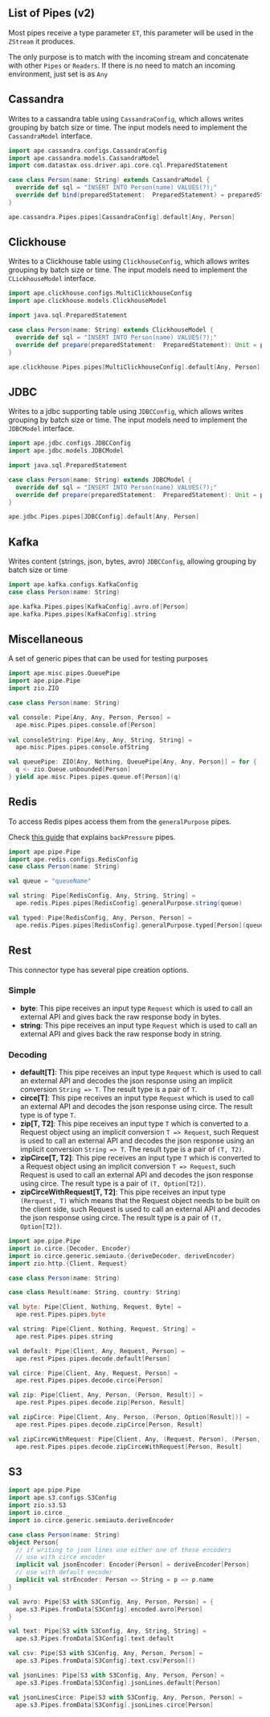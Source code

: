 ## List of Pipes (v2)

Most pipes receive a type parameter `ET`, this parameter will be used in the `ZStream` it produces.

The only purpose is to match with the incoming stream and concatenate with other `Pipes` or `Readers`. 
If there is no need to match an incoming environment, just set is as `Any`
## Cassandra

Writes to a cassandra table using `CassandraConfig`, which allows writes grouping by batch
size or time. The input models need to implement the `CassandraModel` interface.

```scala
import ape.cassandra.configs.CassandraConfig
import ape.cassandra.models.CassandraModel
import com.datastax.oss.driver.api.core.cql.PreparedStatement

case class Person(name: String) extends CassandraModel {
  override def sql = "INSERT INTO Person(name) VALUES(?);"
  override def bind(preparedStatement:  PreparedStatement) = preparedStatement.bind(name)
}

ape.cassandra.Pipes.pipes[CassandraConfig].default[Any, Person]
```

## Clickhouse
Writes to a Clickhouse table using `ClickhouseConfig`, which allows writes grouping by batch
size or time. The input models need to implement the `CLickhouseModel` interface.
```scala
import ape.clickhouse.configs.MultiClickhouseConfig
import ape.clickhouse.models.ClickhouseModel

import java.sql.PreparedStatement

case class Person(name: String) extends ClickhouseModel {
  override def sql = "INSERT INTO Person(name) VALUES(?);"
  override def prepare(preparedStatement:  PreparedStatement): Unit = preparedStatement.setString(1, name)
}

ape.clickhouse.Pipes.pipes[MultiClickhouseConfig].default[Any, Person]
```

## JDBC
Writes to a jdbc supporting table using `JDBCConfig`, which allows writes grouping by batch size or time. The input 
models need to implement the `JDBCModel` interface.

```scala
import ape.jdbc.configs.JDBCConfig
import ape.jdbc.models.JDBCModel

import java.sql.PreparedStatement

case class Person(name: String) extends JDBCModel {
  override def sql = "INSERT INTO Person(name) VALUES(?);"
  override def prepare(preparedStatement:  PreparedStatement): Unit = preparedStatement.setString(1, name)
} 

ape.jdbc.Pipes.pipes[JDBCConfig].default[Any, Person]
```

## Kafka
Writes content (strings, json, bytes, avro) `JDBCConfig`, allowing grouping by batch size or time

```scala
import ape.kafka.configs.KafkaConfig
case class Person(name: String)

ape.kafka.Pipes.pipes[KafkaConfig].avro.of[Person]
ape.kafka.Pipes.pipes[KafkaConfig].string
```

## Miscellaneous
A set of generic pipes that can be used for testing purposes

```scala
import ape.misc.pipes.QueuePipe
import ape.pipe.Pipe
import zio.ZIO

case class Person(name: String)

val console: Pipe[Any, Any, Person, Person] = 
  ape.misc.Pipes.pipes.console.of[Person]
  
val consoleString: Pipe[Any, Any, String, String] =
  ape.misc.Pipes.pipes.console.ofString

val queuePipe: ZIO[Any, Nothing, QueuePipe[Any, Any, Person]] = for {
  q <- zio.Queue.unbounded[Person]
} yield ape.misc.Pipes.pipes.queue.of[Person](q)
```
## Redis
To access Redis pipes access them from the `generalPurpose` pipes.

Check [this guide](BackPressure.md) that explains `backPressure` pipes.

```scala
import ape.pipe.Pipe
import ape.redis.configs.RedisConfig
case class Person(name: String)

val queue = "queueName"

val string: Pipe[RedisConfig, Any, String, String] = 
  ape.redis.Pipes.pipes[RedisConfig].generalPurpose.string(queue)

val typed: Pipe[RedisConfig, Any, Person, Person] =
  ape.redis.Pipes.pipes[RedisConfig].generalPurpose.typed[Person](queue)
```
## Rest
This connector type has several pipe creation options.

### Simple
- **byte**: This pipe receives an input type `Request` which is used to call an external API and gives back the
  raw response body in bytes.
- **string**: This pipe receives an input type `Request` which is used to call an external API and gives back the
  raw response body in string.
### Decoding
- **default[T]**: This pipe receives an input type `Request` which is used to call an external API and decodes
  the json response using an implicit conversion `String => T`. The result type is a pair of `T`.
- **circe[T]**: This pipe receives an input type `Request` which is used to call an external API and decodes
  the json response using circe. The result type is of type `T`.
- **zip[T, T2]**: This pipe receives an input type `T` which is converted to a Request object using an implicit
  conversion `T => Request`, such Request is used to call an external API and decodes
  the json response using an implicit conversion `String => T`. The result type is a pair of `(T, T2)`.
- **zipCirce[T, T2]**: This pipe receives an input type `T` which is converted to a Request object using an implicit
  conversion `T => Request`, such Request is used to call an external API and decodes the json response using circe.
  The result type is a pair of `(T, Option[T2])`.
- **zipCirceWithRequest[T, T2]**: This pipe receives an input type `(Rerquest, T)` which means that the Request
  object needs to be built on the client side, such Request is used to call an external API and decodes the json
  response using circe. The result type is a pair of `(T, Option[T2])`.

```scala
import ape.pipe.Pipe
import io.circe.{Decoder, Encoder}
import io.circe.generic.semiauto.{deriveDecoder, deriveEncoder}
import zio.http.{Client, Request}

case class Person(name: String)

case class Result(name: String, country: String)

val byte: Pipe[Client, Nothing, Request, Byte] =
  ape.rest.Pipes.pipes.byte

val string: Pipe[Client, Nothing, Request, String] =
  ape.rest.Pipes.pipes.string

val default: Pipe[Client, Any, Request, Person] =
  ape.rest.Pipes.pipes.decode.default[Person]

val circe: Pipe[Client, Any, Request, Person] =
  ape.rest.Pipes.pipes.decode.circe[Person]

val zip: Pipe[Client, Any, Person, (Person, Result)] =
  ape.rest.Pipes.pipes.decode.zip[Person, Result]

val zipCirce: Pipe[Client, Any, Person, (Person, Option[Result])] =
  ape.rest.Pipes.pipes.decode.zipCirce[Person, Result]

val zipCirceWithRequest: Pipe[Client, Any, (Request, Person), (Person, Option[Result])] =
  ape.rest.Pipes.pipes.decode.zipCirceWithRequest[Person, Result] 
```

## S3

```scala
import ape.pipe.Pipe
import ape.s3.configs.S3Config
import zio.s3.S3
import io.circe._
import io.circe.generic.semiauto.deriveEncoder

case class Person(name: String)
object Person{
  // if writing to json lines use either one of these encoders
  // use with circe encoder
  implicit val jsonEncoder: Encoder[Person] = deriveEncoder[Person]
  // use with default encoder
  implicit val strEncoder: Person => String = p => p.name
}

val avro: Pipe[S3 with S3Config, Any, Person, Person] = {
  ape.s3.Pipes.fromData[S3Config].encoded.avro[Person]
}

val text: Pipe[S3 with S3Config, Any, String, String] =
  ape.s3.Pipes.fromData[S3Config].text.default

val csv: Pipe[S3 with S3Config, Any, Person, Person] =
  ape.s3.Pipes.fromData[S3Config].text.csv[Person]()

val jsonLines: Pipe[S3 with S3Config, Any, Person, Person] =
  ape.s3.Pipes.fromData[S3Config].jsonLines.default[Person]

val jsonLinesCirce: Pipe[S3 with S3Config, Any, Person, Person] =
  ape.s3.Pipes.fromData[S3Config].jsonLines.circe[Person]
```